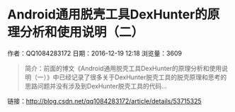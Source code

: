 # Android通用脱壳工具DexHunter的原理分析和使用说明（二）
作者：QQ1084283172
日期：2016-12-19 12:18
浏览量：3609
> 简介：前面的博文《Android通用脱壳工具DexHunter的原理分析和使用说明（一）》中已经记录了很多关于DexHunter脱壳工具的脱壳原理和思考的思路问题并没有涉及到DexHunter脱壳工具的代码...

 链接：http://blog.csdn.net/qq1084283172/article/details/53715325
